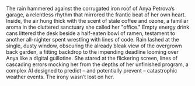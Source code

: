 The rain hammered against the corrugated iron roof of Anya Petrova’s garage, a relentless rhythm that mirrored the frantic beat of her own heart.  Inside, the air hung thick with the scent of stale coffee and ozone, a familiar aroma in the cluttered sanctuary she called her "office."  Empty energy drink cans littered the desk beside a half-eaten bowl of ramen, testament to another all-nighter spent wrestling with lines of code.  Rain lashed at the single, dusty window, obscuring the already bleak view of the overgrown back garden, a fitting backdrop to the impending deadline looming over Anya like a digital guillotine.  She stared at the flickering screen, lines of cascading errors mocking her from the depths of her unfinished program, a complex AI designed to predict – and potentially prevent – catastrophic weather events.  The irony wasn’t lost on her.
